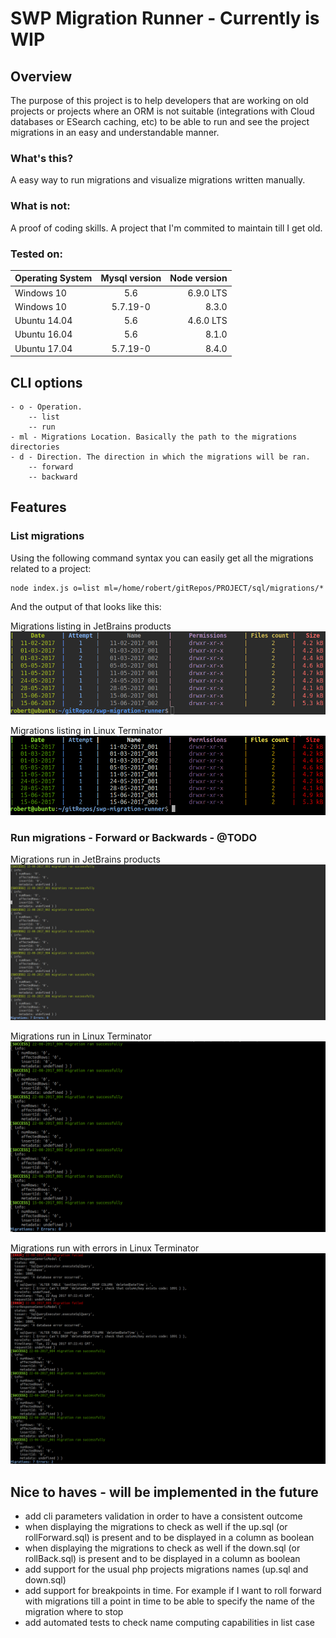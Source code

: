 # SWP Migration Runner - Currently is WIP
## Overview
The purpose of this project is to help developers that are working on old projects or projects where an ORM is not suitable (integrations with Cloud databases or ESearch caching, etc) to be able to run and see the project migrations in an easy and understandable manner.

### What's this?
A easy way to run migrations and visualize migrations written manually.

### What is not:
A proof of coding skills. A project that I'm commited to maintain till I get old.

### Tested on:

| Operating System | Mysql version | Node version  |
| ---------------- |:-------------:| -------------:|
| Windows 10       | 5.6           | 6.9.0 LTS     |
| Windows 10       | 5.7.19-0      | 8.3.0         |
| Ubuntu 14.04     | 5.6           | 4.6.0 LTS     |
| Ubuntu 16.04     | 5.6           | 8.1.0         |
| Ubuntu 17.04     | 5.7.19-0      | 8.4.0         |

## CLI options
```
- o - Operation.
    -- list
    -- run
- ml - Migrations Location. Basically the path to the migrations directories
- d - Direction. The direction in which the migrations will be ran.
    -- forward
    -- backward
```
## Features

### List migrations

Using the following command syntax you can easily get all the migrations related to a project:

```
node index.js o=list ml=/home/robert/gitRepos/PROJECT/sql/migrations/*
```

And the output of that looks like this:

Migrations listing in JetBrains products
![migrations-listing-jetbrains](/statics/images/migrations-listing-jetbrains.png)

Migrations listing in Linux Terminator
![migrations-listing-terminator](/statics/images/migrations-listing-terminator.png)


### Run migrations - Forward or Backwards - @TODO

Migrations run in JetBrains products
![migrations-listing-jetbrains](/statics/images/migrations-run-jetbrains.png)

Migrations run in Linux Terminator
![migrations-listing-terminator](/statics/images/migrations-run-terminator.png)

Migrations run with errors in Linux Terminator
![migrations-listing-terminator](/statics/images/migrations-run-with-errors-terminator.png)


## Nice to haves - will be implemented in the future
- add cli parameters validation in order to have a consistent outcome
- when displaying the migrations to check as well if the up.sql (or rollForward.sql) is present and to be displayed in a column as boolean
- when displaying the migrations to check as well if the down.sql (or rollBack.sql) is present and to be displayed in a column as boolean
- add support for the usual php projects migrations names (up.sql and down.sql)
- add support for breakpoints in time. For example if I want to roll forward with migrations till a point in time to be able to specify the name of the migration where to stop
- add automated tests to check name computing capabilities in list case



